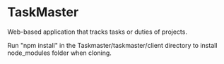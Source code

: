 # TaskMaster
Web-based application that tracks tasks or duties of projects.

Run "npm install" in the Taskmaster/taskmaster/client directory to install node_modules folder when cloning.
